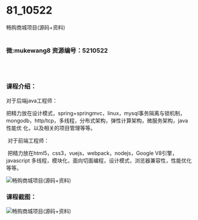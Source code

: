 # 81_10522
畅购商城项目(源码+资料)
<br/></br>
<h3>微:mukewang8 资源编号：5210522</h3>
<br/></br>
<h3>课程介绍：</h3>
<p>对于后端java工程师： ​</p>
<p>把精力放在设计模式，spring+springmvc，linux，mysql事务隔离与锁机制， mongodb，http/tcp，多线程，分布式架构，弹性计算架构，微服务架构，java性能优 化，以及相关的项目管理等等。</p>
<p>​ 对于前端工程师：</p>
<p>​ 把精力放在html5，css3，vuejs，webpack，nodejs，Google V8引擎，javascript 多线程，模块化，面向切面编程，设计模式，浏览器兼容性，性能优化等等。</p>
<p><img src="https://www.ko996.com/wp-content/uploads/img/2020/02/1-111-300x191.png" alt="畅购商城项目(源码+资料)"></p>
<div class="info-desc">
<h3>课程截图：</h3>
<p><img src="https://www.ko996.com/wp-content/uploads/img/2020/02/11-107.png" alt="畅购商城项目(源码+资料)"></p>


			
</div>
